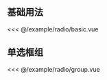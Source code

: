 ## 基础用法

<demo-block src="radio/basic">

<<< @/example/radio/basic.vue

</demo-block>

## 单选框组
<demo-block src="radio/group">

<<< @/example/radio/group.vue

</demo-block>
